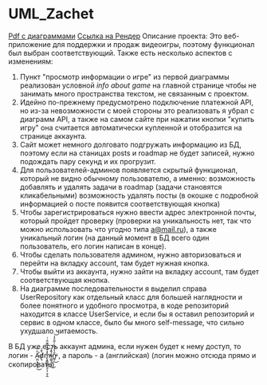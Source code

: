 # UML_Zachet

[Pdf с диаграммами](Diagrams.pdf)
[Ссылка на Рендер](uml-zachet.onrender.com)
Описание проекта:
Это веб-приложение для поддержки и продаж видеоигры, поэтому функционал был выбран соответствующий. Также есть несколько аспектов с изменениям:
1) Пункт "просмотр информации о игре" из первой диаграммы реализован условной *info about game* на главной странице чтобы не занимать много пространства текстом, не связанным с проектом.
2) Идейно по-прежнему предусмотрено подключение платежной API, но из-за невозможности с моей стороны это реализовать я убрал с диаграмм API, а также на самом сайте при нажатии кнопки "купить игру" она считается автоматически купленной и отобразится на странице аккаунта.
3) Сайт может немного долговато подгружать информацию из БД, поэтому если на станицах posts и roadmap не будет записей, нужно подождать пару секунд и их прогрузит.
4) Для пользователей-админов появляется скрытый функционал, который не видно обычному пользователю, а именно:
   возможность добавлять и удалять задачи в roadmap (задачи становятся кликабельными)
   возможность удалять посты (в окошке с подробной информацией о посте появится соответствующая кнопка)
5) Чтобы зарегистрироваться нужно ввести адрес электронной почты, который пройдет проверку (проверки на уникальность нет, так что можно использовать что угодно типа a@mail.ru), а также уникальный логин (на данный момент в БД всего один пользователь, его логин написан в конце).
6) Чтобы сделать пользователя админом, нужно авторизоваться и перейти на вкладку account, там будет нужная кнопка.
7) Чтобы выйти из аккаунта, нужно зайти на вкладку account, там будет соответствующая кнопка.
8) На диаграмме последовательности я выделил справа UserRepository как отдельный класс для большей наглядности и более понятного и удобного просмотра, в коде репозиторий находится в классе UserService, и если бы я оставил репозиторий и сервис в одном классе, было бы много self-message, что сильно ухудшало читаемость.

   

В БД уже есть аккаунт админа, если нужен будет к нему доступ, то логин - Ǎ̴̛̤̪̝͎͈̗͉̇̃͜ḍ̸͉̽̄́m̵̢͓͇͖̬͈̯̣̩̹̱͎̰̽̽͊̐̿͊͂͑͑̕ỉ̴̼͚̝̼̖̝͊̾͜n̵̳̜̐̔̾͆̀̍̋̑͐̾̕͜͝  , а пароль - a (английская) (логин можно отсюда прямо и скопировать)



